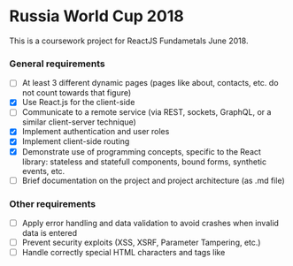 # Russia World Cup 2018
This is a coursework project for ReactJS Fundametals June 2018.

### General requirements
- [ ] At least 3 different dynamic pages (pages like about, contacts, etc. do not count towards that figure)
- [x] Use React.js for the client-side
- [ ] Communicate to a remote service (via REST, sockets, GraphQL, or a similar client-server technique)
- [x] Implement authentication and user roles
- [x] Implement client-side routing
- [x] Demonstrate use of programming concepts, specific to the React library: stateless and statefull components, bound forms, synthetic events, etc.
- [ ] Brief documentation on the project and project architecture (as .md file)

### Other requirements
- [ ] Apply error handling and data validation to avoid crashes when invalid data is entered
- [ ] Prevent security exploits (XSS, XSRF, Parameter Tampering, etc.)
- [ ] Handle correctly special HTML characters and tags like <script>, <br />, etc.
- [x] Use a source control system, like GitHub

### Optional Requirements
- [ ] Use responsive design – Bootstrap, MDL, CSS Grids or another method of your choice
- [ ] Nice looking UI, supporting of all modern and old Web browsers
- [ ] Good usability (easy to use UI)

### Bonuses
- [x] Use a state management library like Flux or Redux
- [ ] Deploy the application in a cloud environment
- [ ] Use a file storage cloud API, e.g. Dropbox, Google Drive or other for storing the files
- [ ] Connect to an external API, like Google Maps, AccuWeather, etc.
- [x] Use of features of HTML 5 like Geolocation, Local Storage, SVG, Canvas, etc.
- [ ] Anything that is not described in the assignment is a bonus if it has some practical use
